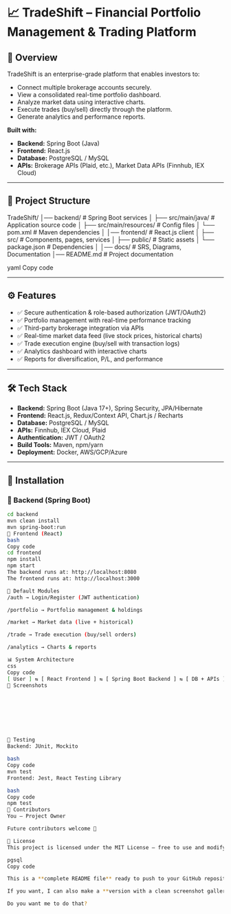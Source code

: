 # 📈 TradeShift – Financial Portfolio Management & Trading Platform

## 🚀 Overview
TradeShift is an enterprise-grade platform that enables investors to:

- Connect multiple brokerage accounts securely.
- View a consolidated real-time portfolio dashboard.
- Analyze market data using interactive charts.
- Execute trades (buy/sell) directly through the platform.
- Generate analytics and performance reports.

**Built with:**

- **Backend:** Spring Boot (Java)  
- **Frontend:** React.js  
- **Database:** PostgreSQL / MySQL  
- **APIs:** Brokerage APIs (Plaid, etc.), Market Data APIs (Finnhub, IEX Cloud)  

---

## 📂 Project Structure
TradeShift/
│── backend/ # Spring Boot services
│ ├── src/main/java/ # Application source code
│ ├── src/main/resources/ # Config files
│ └── pom.xml # Maven dependencies
│
│── frontend/ # React.js client
│ ├── src/ # Components, pages, services
│ ├── public/ # Static assets
│ └── package.json # Dependencies
│
│── docs/ # SRS, Diagrams, Documentation
│── README.md # Project documentation

yaml
Copy code

---

## ⚙️ Features
- ✅ Secure authentication & role-based authorization (JWT/OAuth2)  
- ✅ Portfolio management with real-time performance tracking  
- ✅ Third-party brokerage integration via APIs  
- ✅ Real-time market data feed (live stock prices, historical charts)  
- ✅ Trade execution engine (buy/sell with transaction logs)  
- ✅ Analytics dashboard with interactive charts  
- ✅ Reports for diversification, P/L, and performance  

---

## 🛠️ Tech Stack
- **Backend:** Spring Boot (Java 17+), Spring Security, JPA/Hibernate  
- **Frontend:** React.js, Redux/Context API, Chart.js / Recharts  
- **Database:** PostgreSQL / MySQL  
- **APIs:** Finnhub, IEX Cloud, Plaid  
- **Authentication:** JWT / OAuth2  
- **Build Tools:** Maven, npm/yarn  
- **Deployment:** Docker, AWS/GCP/Azure  

---

## 📌 Installation

### 🔹 Backend (Spring Boot)
```bash
cd backend
mvn clean install
mvn spring-boot:run
🔹 Frontend (React)
bash
Copy code
cd frontend
npm install
npm start
The backend runs at: http://localhost:8080
The frontend runs at: http://localhost:3000

🔑 Default Modules
/auth → Login/Register (JWT authentication)

/portfolio → Portfolio management & holdings

/market → Market data (live + historical)

/trade → Trade execution (buy/sell orders)

/analytics → Charts & reports

📊 System Architecture
css
Copy code
[ User ] ⇆ [ React Frontend ] ⇆ [ Spring Boot Backend ] ⇆ [ DB + APIs ]
📸 Screenshots








🧪 Testing
Backend: JUnit, Mockito

bash
Copy code
mvn test
Frontend: Jest, React Testing Library

bash
Copy code
npm test
🤝 Contributors
You – Project Owner

Future contributors welcome 🚀

📜 License
This project is licensed under the MIT License – free to use and modify.

pgsql
Copy code

This is a **complete README file** ready to push to your GitHub repository.  

If you want, I can also make a **version with a clean screenshot gallery layout** using tables so it looks more like a portfolio showcase.  

Do you want me to do that?
